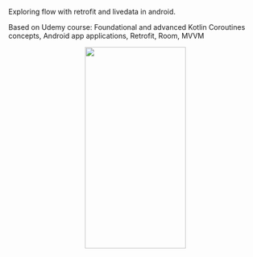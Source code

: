 Exploring flow with retrofit and livedata in android.

Based on Udemy course: Foundational and advanced Kotlin Coroutines concepts, 
Android app applications, Retrofit, Room, MVVM

<p align="middle">
    <img src="screenshots/demo.gif" width="200" height="400">
</p>